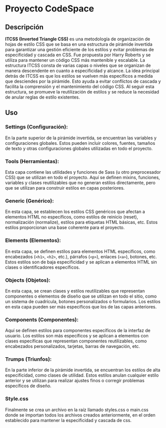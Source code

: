 # Proyecto CodeSpace

## Descripción
**ITCSS (Inverted Triangle CSS)** es una metodología de organización de hojas de estilo CSS que se basa en una estructura de pirámide invertida para garantizar una gestión eficiente de los estilos y evitar problemas de especificidad y cascada en CSS. Fue propuesta por Harry Roberts y se utiliza para mantener un código CSS más mantenible y escalable. La estructura ITCSS consta de varias capas o niveles que se organizan de manera descendente en cuanto a especificidad y alcance.
La idea principal detrás de ITCSS es que los estilos se vuelven más específicos a medida que desciendes por la pirámide. Esto ayuda a evitar conflictos de cascada y facilita la comprensión y el mantenimiento del código CSS. Al seguir esta estructura, se promueve la reutilización de estilos y se reduce la necesidad de anular reglas de estilo existentes.

## Uso
### **Settings (Configuración):**
En la parte superior de la pirámide invertida, se encuentran las variables y configuraciones globales. Estos pueden incluir colores, fuentes, tamaños de texto y otras configuraciones globales utilizadas en todo el proyecto.

### **Tools (Herramientas):**
Esta capa contiene las utilidades y funciones de Sass (u otro preprocesador CSS) que se utilizan en todo el proyecto. Aquí se definen mixins, funciones, variables y clases reutilizables que no generan estilos directamente, pero que se utilizan para construir estilos en capas posteriores.

### **Generic (Genérico):**
En esta capa, se establecen los estilos CSS genéricos que afectan a elementos HTML no específicos, como estilos de reinicio (reset), normalización (normalize), estilos para etiquetas HTML básicas, etc. Estos estilos proporcionan una base coherente para el proyecto.

### **Elements (Elementos):**
En esta capa, se definen estilos para elementos HTML específicos, como encabezados (`<h1>`, `<h2>`, etc.), párrafos (`<p>`), enlaces (`<a>`), botones, etc. Estos estilos son de baja especificidad y se aplican a elementos HTML sin clases o identificadores específicos.

### **Objects (Objetos):**
En esta capa, se crean clases y estilos reutilizables que representan componentes o elementos de diseño que se utilizan en todo el sitio, como un sistema de cuadrícula, botones personalizados o formularios. Los estilos en esta capa pueden ser más específicos que los de las capas anteriores.

### **Components (Componentes):**
Aquí se definen estilos para componentes específicos de la interfaz de usuario. Los estilos son más específicos y se aplican a elementos con clases específicas que representan componentes reutilizables, como encabezados personalizados, tarjetas, barras de navegación, etc.

### **Trumps (Triunfos):**
En la parte inferior de la pirámide invertida, se encuentran los estilos de alta especificidad, como clases de utilidad. Estos estilos anulan cualquier estilo anterior y se utilizan para realizar ajustes finos o corregir problemas específicos de diseño.

### Style.css
Finalmente se crea un archivo en la raíz llamado styles.css o main.css donde se importan todos los archivos creados anteriormente, en el orden establecido para mantener la especificidad y cascada de css.
